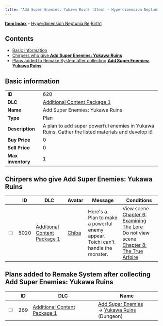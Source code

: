 ```yaml
---
title: "Add Super Enemies: Yukawa Ruins (Item) - Hyperdimension Neptunia Re;Birth1"
---
```


[**Item Index**](/neptunia/rb1/item/index.html) - [Hyperdimension Neptunia Re;Birth1](/neptunia/rb1)

## Contents

- [Basic information](#basic-information)
- [Chirpers who give **Add Super Enemies: Yukawa Ruins**](#chirpers-who-give-add-super-enemies-yukawa-ruins)
- [Plans added to Remake System after collecting **Add Super Enemies: Yukawa Ruins**](#plans-added-to-remake-system-after-collecting-add-super-enemies-yukawa-ruins)

## Basic information

|   |   |
| -- | -- |
| **ID** | 620 |
| **DLC** | [Additional Content Package 1](/neptunia/rb1/dlc/10-pack1.html) |
| **Name** | Add Super Enemies: Yukawa Ruins |
| **Type** | Plan |
| **Description** | A plan to add super powerful enemies in Yukawa Ruins. Gather the listed materials and develop it! |
| **Buy Price** | 0 |
| **Sell Price** | 0 |
| **Max inventory** | 1 |

## Chirpers who give **Add Super Enemies: Yukawa Ruins**

|    | ID | DLC | Avatar | Message | Conditions |
| -- | -- | --- | ------ | ------- | ---------- |
| <input type="checkbox" id="rb1-chirper-event-10-5020" class="trackbox" /> | 5020 | [Additional Content Package 1](/neptunia/rb1/dlc/10-pack1.html) | [Chiba](/neptunia/rb1/avatar/1-219-chiba.html) | Here's a Plan to make a powerful enemy appear.<br />Toichi can't handle the monster. | View scene [Chapter 6: Examining The Lore](/neptunia/rb1/scene/1-603-chapter-6-examining-the-lore.html)<br />Do not view scene [Chapter 8: The True Arfoire](/neptunia/rb1/scene/1-807-chapter-8-the-true-arfoire.html) |

## Plans added to Remake System after collecting **Add Super Enemies: Yukawa Ruins**

|    | ID | DLC | Name |
| -- | -- | --- | ---- |
| <input type="checkbox" id="rb1-remake-10-269" class="trackbox" /> | 269 | [Additional Content Package 1](/neptunia/rb1/dlc/10-pack1.html) | [Add Super Enemies](/neptunia/rb1/remake/10-269-add-super-enemies.html)<br />→ [Yukawa Ruins](/neptunia/rb1/dungeon/1-116-yukawa-ruins.html) (Dungeon) |